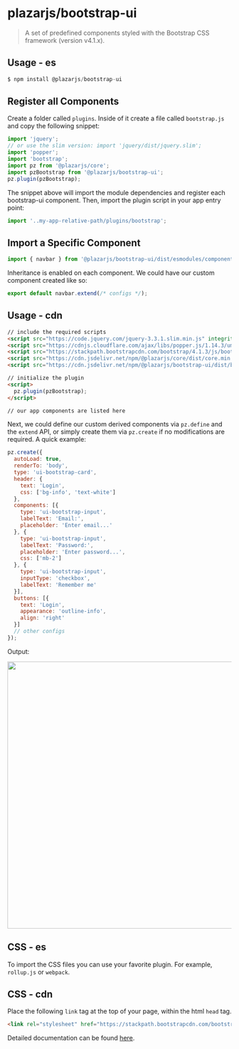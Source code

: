 # plazarjs/bootstrap-ui

> A set of predefined components styled with the Bootstrap CSS framework (version v4.1.x).

## Usage - es

```javascript
$ npm install @plazarjs/bootstrap-ui
```
## Register all Components

Create a folder called `plugins`. Inside of it create a file called `bootstrap.js` and copy the following snippet:

```javascript
import 'jquery';
// or use the slim version: import 'jquery/dist/jquery.slim';
import 'popper';
import 'bootstrap';
import pz from '@plazarjs/core';
import pzBootstrap from '@plazarjs/bootstrap-ui';
pz.plugin(pzBootstrap);
```
The snippet above will import the module dependencies and register each bootstrap-ui component. Then, import the plugin script in your app entry point:

```javascript
import '..my-app-relative-path/plugins/bootstrap';
```

## Import a Specific Component

```javascript
import { navbar } from '@plazarjs/bootstrap-ui/dist/esmodules/components';
```

Inheritance is enabled on each component. We could have our custom component created like so:

```javascript
export default navbar.extend(/* configs */);
```

## Usage - cdn

```html
// include the required scripts
<script src="https://code.jquery.com/jquery-3.3.1.slim.min.js" integrity="sha384-q8i/X+965DzO0rT7abK41JStQIAqVgRVzpbzo5smXKp4YfRvH+8abtTE1Pi6jizo" crossorigin="anonymous"></script>
<script src="https://cdnjs.cloudflare.com/ajax/libs/popper.js/1.14.3/umd/popper.min.js" integrity="sha384-ZMP7rVo3mIykV+2+9J3UJ46jBk0WLaUAdn689aCwoqbBJiSnjAK/l8WvCWPIPm49" crossorigin="anonymous"></script>
<script src="https://stackpath.bootstrapcdn.com/bootstrap/4.1.3/js/bootstrap.min.js" integrity="sha384-ChfqqxuZUCnJSK3+MXmPNIyE6ZbWh2IMqE241rYiqJxyMiZ6OW/JmZQ5stwEULTy" crossorigin="anonymous"></script>
<script src="https://cdn.jsdelivr.net/npm/@plazarjs/core/dist/core.min.js"></script>
<script src="https://cdn.jsdelivr.net/npm/@plazarjs/bootstrap-ui/dist/bootstrap-ui.min.js"></script>

// initialize the plugin
<script>
  pz.plugin(pzBootstrap);
</script>

// our app components are listed here
```

Next, we could define our custom derived components via `pz.define` and the `extend` API, or simply create them via `pz.create` if no modifications are required. A quick example:

```javascript 
pz.create({ 
  autoLoad: true, 
  renderTo: 'body', 
  type: 'ui-bootstrap-card',
  header: {
    text: 'Login', 
    css: ['bg-info', 'text-white'] 
  },
  components: [{
    type: 'ui-bootstrap-input',
    labelText: 'Email:',
    placeholder: 'Enter email...'
  }, {
    type: 'ui-bootstrap-input',
    labelText: 'Password:',
    placeholder: 'Enter password...',
    css: ['mb-2']
  }, {
    type: 'ui-bootstrap-input',
    inputType: 'checkbox',
    labelText: 'Remember me'
  }],
  buttons: [{
    text: 'Login',
    appearance: 'outline-info',
    align: 'right'
  }]
  // other configs 
});
```
Output:
<p align="center">
  <a href="https://github.com/ProticM/plazar-js">
    <img src="http://www.plazarjs.com/content/images/bootstrap-example-2.png" width="600" />
  </a>
</p>

## CSS - es

To import the CSS files you can use your favorite plugin. For example, `rollup.js` or `webpack`.

## CSS - cdn

Place the following `link` tag at the top of your page, within the html `head` tag.

```html
<link rel="stylesheet" href="https://stackpath.bootstrapcdn.com/bootstrap/4.1.3/css/bootstrap.min.css" integrity="sha384-MCw98/SFnGE8fJT3GXwEOngsV7Zt27NXFoaoApmYm81iuXoPkFOJwJ8ERdknLPMO" crossorigin="anonymous">
```

Detailed documentation can be found <a href="http://www.plazarjs.com">here</a>.